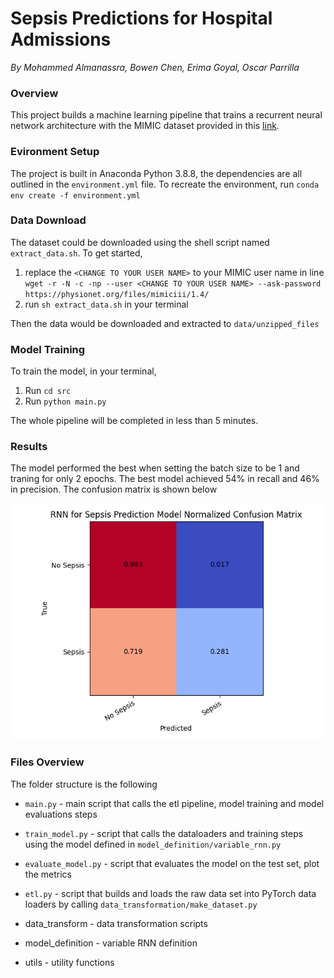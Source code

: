 # Sepsis Predictions for Hospital Admissions

*By Mohammed Almanassra, Bowen Chen, Erima Goyal, Oscar Parrilla*

### Overview

This project builds a machine learning pipeline that trains a recurrent neural network architecture with the MIMIC dataset provided in this [link](https://mimic.physionet.org/gettingstarted/access/). 

### Evironment Setup

The project is built in Anaconda Python 3.8.8, the dependencies are all outlined in the `environment.yml` file. To recreate the environment, run `conda env create -f environment.yml`

### Data Download

The dataset could be downloaded using the shell script named `extract_data.sh`. To get started, 
1. replace the `<CHANGE TO YOUR USER NAME>` to your MIMIC user name in line `wget -r -N -c -np --user <CHANGE TO YOUR USER NAME> --ask-password https://physionet.org/files/mimiciii/1.4/`
2. run `sh extract_data.sh` in your terminal

Then the data would be downloaded and extracted to `data/unzipped_files`

### Model Training

To train the model, in your terminal, 

1. Run `cd src`
2. Run `python main.py`

The whole pipeline will be completed in less than 5 minutes.

### Results

The model performed the best when setting the batch size to be 1 and traning for only 2 epochs. The best model achieved 54% in recall and 46% in precision. The confusion matrix is shown below

<img src="metrics/RNN for Sepsis Prediction_confusion_matrix.png">


### Files Overview

The folder structure is the following

* `main.py` - main script that calls the etl pipeline, model training and model evaluations steps
* `train_model.py` - script that calls the dataloaders and training steps using the model defined in `model_definition/variable_rnn.py`
* `evaluate_model.py` - script that evaluates the model on the test set, plot the metrics
* `etl.py` - script that builds and loads the raw data set into PyTorch data loaders by calling `data_transformation/make_dataset.py`

* data_transform - data transformation scripts
* model_definition - variable RNN definition
* utils - utility functions
